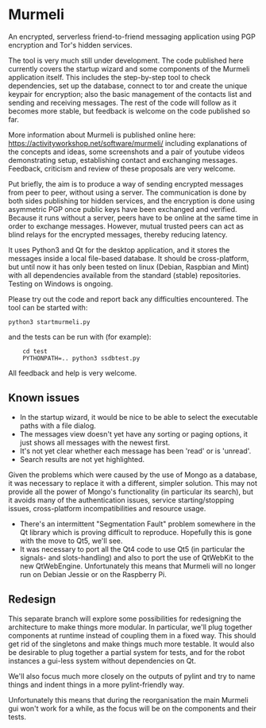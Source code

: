 # Murmeli
An encrypted, serverless friend-to-friend messaging application using PGP encryption and Tor's hidden services.

The tool is very much still under development.  The code published here currently covers the startup wizard and some components of the Murmeli application itself.  This includes the step-by-step tool to check dependencies, set up the database, connect to tor and create the unique keypair for encryption; also the basic management of the contacts list and sending and receiving messages.  The rest of the code will follow as it becomes more stable, but feedback is welcome on the code published so far.

More information about Murmeli is published online here:
    https://activityworkshop.net/software/murmeli/
including explanations of the concepts and ideas, some screenshots and a pair of youtube videos demonstrating setup, establishing contact and exchanging messages.  Feedback, criticism and review of these proposals are very welcome.

Put briefly, the aim is to produce a way of sending encrypted messages from peer to peer, without using a server.  The communication is done by both sides publishing tor hidden services, and the encryption is done using asymmetric PGP once public keys have been exchanged and verified.  Because it runs without a server, peers have to be online at the same time in order to exchange messages.  However, mutual trusted peers can act as blind relays for the encrypted messages, thereby reducing latency.

It uses Python3 and Qt for the desktop application, and it stores the messages inside a local file-based database.  It should be cross-platform, but until now it has only been tested on linux (Debian, Raspbian and Mint) with all dependencies available from the standard (stable) repositories.  Testing on Windows is ongoing.

Please try out the code and report back any difficulties encountered.  The tool can be started with:

	python3 startmurmeli.py

and the tests can be run with (for example):

        cd test
        PYTHONPATH=.. python3 ssdbtest.py

All feedback and help is very welcome.

## Known issues

* In the startup wizard, it would be nice to be able to select the executable paths with a file dialog.
* The messages view doesn't yet have any sorting or paging options, it just shows all messages with the newest first.
* It's not yet clear whether each message has been 'read' or is 'unread'.
* Search results are not yet highlighted.

Given the problems which were caused by the use of Mongo as a database, it was necessary
to replace it with a different, simpler solution.  This may not provide all the power of Mongo's
functionality (in particular its search), but it avoids many of the authentication issues,
service starting/stopping issues, cross-platform incompatibilities and resource usage.

* There's an intermittent "Segmentation Fault" problem somewhere in the Qt library which is proving difficult to reproduce.  Hopefully this is gone with the move to Qt5, we'll see.
* It was necessary to port all the Qt4 code to use Qt5 (in particular the signals- and slots-handling) and also to port the use of QtWebKit to the new QtWebEngine. Unfortunately this means that Murmeli will no longer run on Debian Jessie or on the Raspberry Pi.

## Redesign

This separate branch will explore some possibilities for redesigning the architecture to make things more modular.  In particular, we'll plug together components at runtime instead of coupling them in a fixed way.  This should get rid of the singletons and make things much more testable.  It would also be desirable to plug together a partial system for tests, and for the robot instances a gui-less system without dependencies on Qt.

We'll also focus much more closely on the outputs of pylint and try to name things and indent things in a more pylint-friendly way.

Unfortunately this means that during the reorganisation the main Murmeli gui won't work for a while, as the focus will be on the components and their tests.

